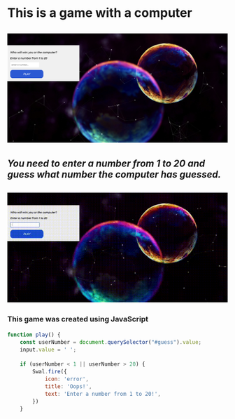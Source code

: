 # This is a game with a computer
![image](https://github.com/marina-gu/pc-game/blob/main/pc_game%20.png)
----
## _You need to enter a number from 1 to 20 and guess what number the computer has guessed._

![gif](https://github.com/marina-gu/pc-game/blob/main/animation.gif)
----
### This game was created using JavaScript

```JavaScript
function play() {
    const userNumber = document.querySelector("#guess").value;
    input.value = ' ';
  
    if (userNumber < 1 || userNumber > 20) {
        Swal.fire({
            icon: 'error',
            title: 'Oops!',
            text: 'Enter a number from 1 to 20!',
        })
    }
```
